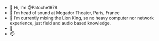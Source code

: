 - 👋 Hi, I’m @Patoche1978
- 👀 I’m head of sound at Mogador Theater, Paris, France
- 🌱 I’m currently mixing the Lion King, so no heavy computer nor network experience, just field and audio based knowledge.
- 💞️ 
- 📫 

<!---
Patoche1978/Patoche1978 is a ✨ special ✨ repository because its `README.md` (this file) appears on your GitHub profile.
You can click the Preview link to take a look at your changes.
--->
